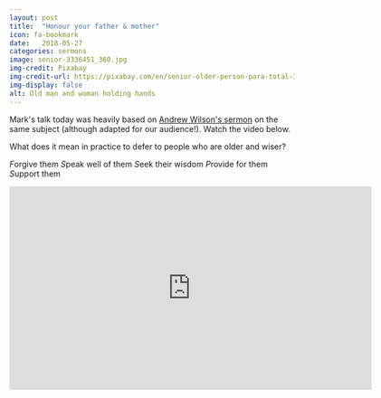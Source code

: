 ```yaml
---
layout: post
title:  "Honour your father & mother"
icon: fa-bookmark
date:   2018-05-27
categories: sermons
image: senior-3336451_360.jpg
img-credit: Pixabay
img-credit-url: https://pixabay.com/en/senior-older-person-para-total-3336451/
img-display: false
alt: Old man and woman holding hands
---
```

Mark's talk today was heavily based on <a href="http://kings.church/teaching/honor-your-father-and-mother/" target="_blank">Andrew Wilson's sermon</a> on the same subject (although adapted for our audience!). Watch the video below.

What does it mean in practice to defer to people who are older and wiser?

<em>F</em>orgive them
<em>S</em>peak well of them
<em>S</em>eek their wisdom
<em>P</em>rovide for them
<em>S</em>upport them

<iframe src="https://player.vimeo.com/video/259839113" width="640" height="360" frameborder="0" allowfullscreen></iframe>
